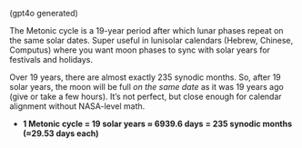 (gpt4o generated)

The Metonic cycle is a 19-year period after which lunar phases repeat on the same solar dates. Super useful in lunisolar calendars (Hebrew, Chinese, Computus) where you want moon phases to sync with solar years for festivals and holidays.

Over 19 years, there are almost exactly 235 synodic months. So, after 19 solar years, the moon will be full _on the same date_ as it was 19 years ago (give or take a few hours). It’s not perfect, but close enough for calendar alignment without NASA-level math.

- **1 Metonic cycle = 19 solar years ≈ 6939.6 days**
**= 235 synodic months (≈29.53 days each)**